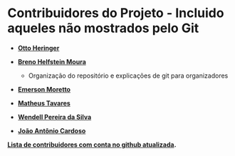 Contribuidores do Projeto - Incluido aqueles não mostrados pelo Git
============================================

* **[Otto Heringer](https://github.com/OttoHeringer)**

* **[Breno Helfstein Moura](https://github.com/breno-helf/)**

  * Organização do repositório e explicações de git para organizadores

* **[Emerson Moretto](https://github.com/emersonmoretto)**

* **[Matheus Tavares](https://github.com/matheustavares)**

* **[Wendell Pereira da Silva](https://github.com/silvawp)**

* **[João Antônio Cardoso](https://github.com/joaoantoniocardoso)**

**[Lista de contribuidores com conta no github atualizada](https://github.com/Inspire-Poli-USP/Inspire-OpenLung/graphs/contributors).**

